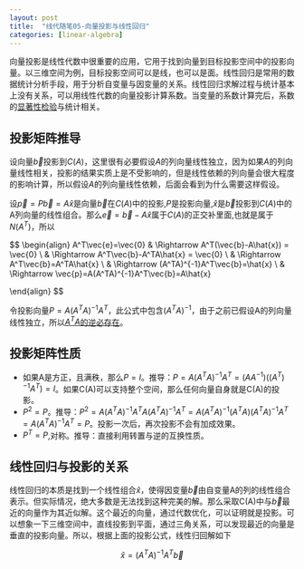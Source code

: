 ```yaml
---
layout: post
title:  "线代随笔05-向量投影与线性回归"
categories: [linear-algebra]
---
```


向量投影是线性代数中很重要的应用，它用于找到向量到目标投影空间中的投影向量。以三维空间为例，目标投影空间可以是线，也可以是面。线性回归是常用的数据统计分析手段，用于分析自变量与因变量的关系。线性回归求解过程与统计基本上没有关系，可以用线性代数的向量投影计算系数。当变量的系数计算完后，系数的[显著性检验](http://stats.stackexchange.com/q/148803/31830)与统计相关。

## 投影矩阵推导
设向量$\vec{b}$投影到$C(A)$，这里很有必要假设$A$的列向量线性独立，因为如果$A$的列向量线性相关，投影的结果实质上是不受影响的，但是线性依赖的列向量会很大程度的影响计算，所以假设$A$的列向量线性依赖，后面会看到为什么需要这样假设。

设$\vec{p}=P\vec{b}=A\hat{x}$是向量$\vec{b}$在$C(A)$中的投影,$P$是投影向量,$\hat{x}$是$\vec{b}$投影到$C(A)$中的A列向量的线性组合。那么$\vec{e}=\vec{b}-A\hat{x}$属于$C(A)$的正交补里面,也就是属于$N(A^T)$，所以

$$
\begin{align}
	A^T\vec{e}=\vec{0} & \Rightarrow A^T(\vec{b}-A\hat{x}) = \vec{0} \\
					   & \Rightarrow A^T\vec{b}-A^TA\hat{x} = \vec{0} \\
					   & \Rightarrow A^T\vec{b}=A^TA\hat{x} \\
					   & \Rightarrow (A^TA)^{-1}A^T\vec{b}=\hat{x}  \\
					   & \Rightarrow \vec{p}=A(A^TA)^{-1}A^T\vec{b}=A\hat{x} 
	
\end{align}
$$

令投影向量$P=A(A^TA)^{-1}A^T$，此公式中包含$(A^TA)^{-1}$，由于之前已假设A的列向量线性独立，所以[$A^TA$的逆必存在](/linear-algebra/2016/03/03/linear-algebra-04-ATA-inverse.html)。

## 投影矩阵性质

* 如果A是方正，且满秩，那么$P=I$。推导：$P=A(A^TA)^{-1}A^T=(AA^{-1})((A^T)^{-1}A^T)=I$。如果C(A)可以支持整个空间，那么任何向量自身就是C(A)的投影。
* $P^2=P$。推导：$P^2=A(A^TA)^{-1}A^TA(A^TA)^{-1}A^T=A(A^TA)^{-1}(A^TA)(A^TA)^{-1}A^T=A(A^TA)^{-1}A^T=P$。投影一次后，再次投影不会有加成效果。
* $P^T=P$,对称。推导：直接利用转置与逆的互换性质。

## 线性回归与投影的关系
线性回归的本质是找到一个线性组合$\hat{x}$，使得因变量$\vec{b}$由自变量A的列的线性组合表示。但实际情况，绝大多数是无法找到这种完美的解。那么采取C(A)中与$\vec{b}$最近的向量作为其近似解。这个最近的向量，通过代数优化，可以证明就是投影。可以想象一下三维空间中，直线投影到平面，通过三角关系，可以发现最近的向量是垂直的投影向量。所以，根据上面的投影公式，线性归回解如下

$$
	\hat{x}=(A^TA)^{-1}A^T\vec{b}
$$




